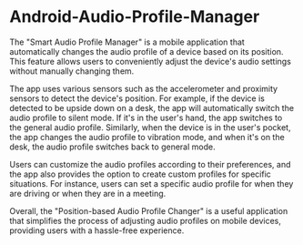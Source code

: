 # Android-Audio-Profile-Manager

The "Smart Audio Profile Manager" is a mobile application that automatically changes the audio profile of a device based on its position. This feature allows users to conveniently adjust the device's audio settings without manually changing them.

The app uses various sensors such as the accelerometer and proximity sensors to detect the device's position. For example, if the device is detected to be upside down on a desk, the app will automatically switch the audio profile to silent mode. If it's in the user's hand, the app switches to the general audio profile. Similarly, when the device is in the user's pocket, the app changes the audio profile to vibration mode, and when it's on the desk, the audio profile switches back to general mode.

Users can customize the audio profiles according to their preferences, and the app also provides the option to create custom profiles for specific situations. For instance, users can set a specific audio profile for when they are driving or when they are in a meeting.

Overall, the "Position-based Audio Profile Changer" is a useful application that simplifies the process of adjusting audio profiles on mobile devices, providing users with a hassle-free experience.
